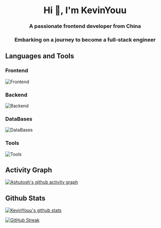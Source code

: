 <h1 align="center">Hi 👋, I'm KevinYouu</h1>
<h3 align="center">A passionate frontend developer from China</h3>
<h3 align="center">Embarking on a journey to become a full-stack engineer</h3>

## Languages and Tools

### Frontend

![Frontend](https://skillicons.dev/icons?i=js,ts,react,vue,vite)

### Backend

![Backend](https://skillicons.dev/icons?i=go,linux,bash,docker,nginx)

### DataBases

![DataBases](https://skillicons.dev/icons?i=postgres,mysql)

### Tools

![Tools](https://skillicons.dev/icons?i=md,git,vscode,stackoverflow)

## Activity Graph

[![Ashutosh's github activity graph](https://github-readme-activity-graph.vercel.app/graph?username=Kevinyouu&bg_color=232323&color=3a88fe&line=00c7fc&point=00c7fc&area=true&hide_border=true)](https://github.com/ashutosh00710/github-readme-activity-graph)

## Github Stats

[![KevinYouu's github stats](https://github-readme-stats.vercel.app/api?username=KevinYouu&show_icons=true&theme=react)](https://github.com/anuraghazra/github-readme-stats)

[![GitHub Streak](https://github-readme-streak-stats.herokuapp.com?user=Kevinyouu&theme=dark)](https://git.io/streak-stats)

<!-- 🌐 Personal Website: [My blog](https://www.yourwebsite.com)
📫 Email: [Email](mailto:your-email@example.com) -->

<!-- ## Top Languages

[![Top Langs](https://github-readme-stats.vercel.app/api/top-langs/?username=KevinYouu&layout=compact&theme=react)]() -->
